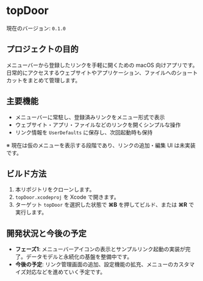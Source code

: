# topDoor

現在のバージョン: `0.1.0`

## プロジェクトの目的
メニューバーから登録したリンクを手軽に開くための macOS 向けアプリです。日常的にアクセスするウェブサイトやアプリケーション、ファイルへのショートカットをまとめて管理します。

## 主要機能
- メニューバーに常駐し、登録済みリンクをメニュー形式で表示
- ウェブサイト・アプリ・ファイルなどのリンクを開くシンプルな操作
- リンク情報を `UserDefaults` に保存し、次回起動時も保持

※ 現在は仮のメニューを表示する段階であり、リンクの追加・編集 UI は未実装です。

## ビルド方法
1. 本リポジトリをクローンします。
2. `topDoor.xcodeproj` を Xcode で開きます。
3. ターゲット `topDoor` を選択した状態で **⌘B** を押してビルド、または **⌘R** で実行します。

## 開発状況と今後の予定
- **フェーズ1**: メニューバーアイコンの表示とサンプルリンク起動の実装が完了。データモデルと永続化の基盤を整備中です。
- **今後の予定**: リンク管理画面の追加、設定機能の拡充、メニューのカスタマイズ対応などを進めていく予定です。
